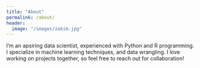 ```yaml
---
title: "About"
permalink: /about/
header:
  image: "/images/zakim.jpg"
---
```


I’m an apsiring data scientist, experienced with Python and R programming. I specialize in machine learning techniques, and data wrangling. I love working on projects together, so feel free to reach out for collaboration!


